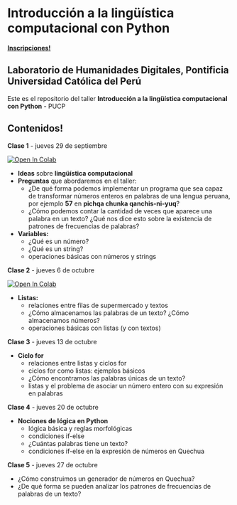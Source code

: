 # Introducción a la lingüística computacional con Python

[**Inscripciones!**](https://docs.google.com/forms/d/e/1FAIpQLSdbvzQ5L8e8dvVQwbMxK6GGdi6XXHmSmIsFt3Dl0RaJyMom1Q/viewform)

## Laboratorio de Humanidades Digitales, Pontificia Universidad Católica del Perú

Este es el repositorio del taller **Introducción a la lingüística computacional con Python** - PUCP

## Contenidos!

**Clase 1** - jueves 29 de septiembre

[![Open In Colab](https://colab.research.google.com/assets/colab-badge.svg)](http://colab.research.google.com/github/lab-humanidades-digitales-pucp/taller-python-linguistas/blob/main/clases/clase1-problemas-variables.ipynb) 

- **Ideas** sobre **lingüística computacional**
- **Preguntas** que abordaremos en el taller: 
    - ¿De qué forma podemos implementar un programa que sea capaz de transformar números enteros en palabras de una lengua peruana, por ejemplo **57** en **pichqa chunka qanchis-ni-yuq**?
    - ¿Cómo podemos contar la cantidad de veces que aparece una palabra en un texto? ¿Qué nos dice esto sobre la existencia de patrones de frecuencias de palabras?
- **Variables:** 
    - ¿Qué es un número?
    - ¿Qué es un string?
    - operaciones básicas con números y strings

**Clase 2** - jueves 6 de octubre

[![Open In Colab](https://colab.research.google.com/assets/colab-badge.svg)](http://colab.research.google.com/github/lab-humanidades-digitales-pucp/taller-python-linguistas/blob/main/clases/clase2-listas.ipynb) 

- **Listas:** 
    - relaciones entre filas de supermercado y textos
    - ¿Cómo almacenamos las palabras de un texto? ¿Cómo almacenamos números?
    - operaciones básicas con listas (y con textos)
    
    
**Clase 3** - jueves 13 de octubre

- **Ciclo for**
    - relaciones entre listas y ciclos for
    - ciclos for como listas: ejemplos básicos
    - ¿Cómo encontramos las palabras únicas de un texto?
    - listas y el problema de asociar un número entero con su expresión en palabras
    
    
**Clase 4** - jueves 20 de octubre

- **Nociones de lógica en Python**
    - lógica básica y reglas morfológicas
    - condiciones if-else
    - ¿Cuántas palabras tiene un texto?
    - condiciones if-else en la expresión de números en Quechua
    
    
**Clase 5** - jueves 27 de octubre

* ¿Cómo construimos un generador de números en Quechua?
* ¿De qué forma se pueden analizar los patrones de frecuencias de palabras de un texto?
 